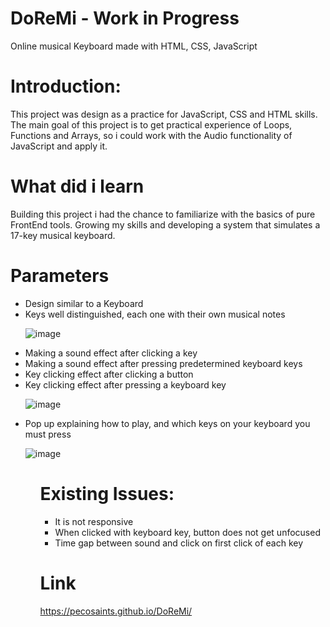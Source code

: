 # DoReMi - Work in Progress
Online musical Keyboard made with HTML, CSS, JavaScript

# Introduction:
This project was design as a practice for JavaScript, CSS and HTML skills. The main goal of this project is to get practical experience of Loops, Functions and Arrays, so i could work with the Audio functionality of JavaScript and apply it.

# What did i learn
Building this project i had the chance to familiarize with the basics of pure FrontEnd tools. Growing my skills and developing a system that simulates a 17-key musical keyboard.

# Parameters

 <ul>
  <li>Design similar to a Keyboard </li>
  <li>Keys well distinguished, each one with their own musical notes </li>
  
![image](https://user-images.githubusercontent.com/80483432/122479369-5785c180-cfa1-11eb-934c-1995b7b5a7c0.png)
  
  <li>Making a sound effect after clicking a key </li>
  <li>Making a sound effect after pressing predetermined keyboard keys </li>
  <li>Key clicking effect after clicking a button</li>
  <li>Key clicking effect after pressing a keyboard key  </li>
  
  ![image](https://user-images.githubusercontent.com/80483432/122479787-04f8d500-cfa2-11eb-9484-cda40e1e755e.png)

  
  <li> Pop up explaining how to play, and which keys on your keyboard you must press</li>
  
  ![image](https://user-images.githubusercontent.com/80483432/122479842-20fc7680-cfa2-11eb-8b37-3a5c84209cd4.png)

 <ul>

  # Existing Issues:
  <ul>
   <li> It is not responsive</li>
   <li> When clicked with keyboard key, button does not get unfocused</li>
   <li> Time gap between sound and click on first click of each key</li>
  </ul>

  # Link
  
  https://pecosaints.github.io/DoReMi/
